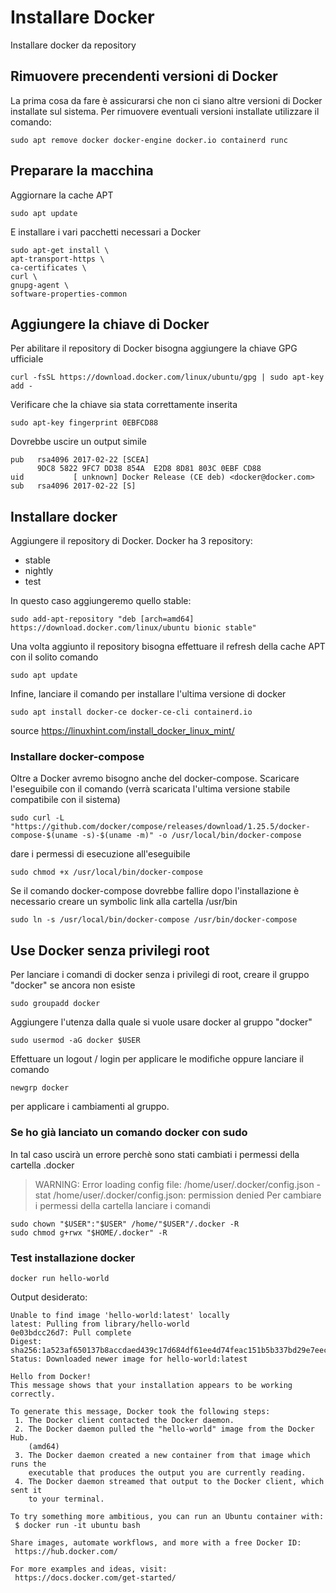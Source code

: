 # Installare Docker
Installare docker da repository

## Rimuovere precendenti versioni di Docker
La prima cosa da fare è assicurarsi che non ci siano altre versioni di Docker installate sul sistema. 
Per rimuovere eventuali versioni installate utilizzare il comando:
``` 
sudo apt remove docker docker-engine docker.io containerd runc
```

## Preparare la macchina
Aggiornare la cache APT
``` 
sudo apt update
``` 

E installare i vari pacchetti necessari a Docker
``` 
sudo apt-get install \
apt-transport-https \
ca-certificates \
curl \
gnupg-agent \
software-properties-common
``` 

## Aggiungere la chiave di Docker
Per abilitare il repository di Docker bisogna aggiungere la chiave GPG ufficiale
``` 
curl -fsSL https://download.docker.com/linux/ubuntu/gpg | sudo apt-key add -
``` 

Verificare che la chiave sia stata correttamente inserita
``` 
sudo apt-key fingerprint 0EBFCD88
``` 
Dovrebbe uscire un output simile
```
pub   rsa4096 2017-02-22 [SCEA]
      9DC8 5822 9FC7 DD38 854A  E2D8 8D81 803C 0EBF CD88
uid           [ unknown] Docker Release (CE deb) <docker@docker.com>
sub   rsa4096 2017-02-22 [S]
```

## Installare docker
Aggiungere il repository di Docker. Docker ha 3 repository:
* stable
* nightly
* test

In questo caso aggiungeremo quello stable:
``` 
sudo add-apt-repository "deb [arch=amd64] https://download.docker.com/linux/ubuntu bionic stable"
``` 

Una volta aggiunto il repository bisogna effettuare il refresh della cache APT con il solito comando
``` 
sudo apt update
```

Infine, lanciare il comando per installare l'ultima versione di docker
```
sudo apt install docker-ce docker-ce-cli containerd.io
```

source https://linuxhint.com/install_docker_linux_mint/

### Installare docker-compose
Oltre a Docker avremo bisogno anche del docker-compose. Scaricare l'eseguibile con il comando (verrà scaricata l'ultima versione stabile compatibile con il sistema)
```
sudo curl -L "https://github.com/docker/compose/releases/download/1.25.5/docker-compose-$(uname -s)-$(uname -m)" -o /usr/local/bin/docker-compose
```
dare i permessi di esecuzione all'eseguibile
```
sudo chmod +x /usr/local/bin/docker-compose
```

Se il comando docker-compose dovrebbe fallire dopo l'installazione è necessario creare un symbolic link alla cartella /usr/bin
```
sudo ln -s /usr/local/bin/docker-compose /usr/bin/docker-compose
```

## Use Docker senza privilegi root
Per lanciare i comandi di docker senza i privilegi di root, creare il gruppo "docker" se ancora non esiste
```
sudo groupadd docker
```
Aggiungere l'utenza dalla quale si vuole usare docker al gruppo "docker"
```
sudo usermod -aG docker $USER
```
Effettuare un logout / login per applicare le modifiche oppure lanciare il comando 
```
newgrp docker 
```
per applicare i cambiamenti al gruppo.

### Se ho già lanciato un comando docker con sudo
In tal caso uscirà un errore perchè sono stati cambiati i permessi della cartella .docker 
>WARNING: Error loading config file: /home/user/.docker/config.json -
>stat /home/user/.docker/config.json: permission denied
Per cambiare i permessi della cartella lanciare i comandi
```
sudo chown "$USER":"$USER" /home/"$USER"/.docker -R
sudo chmod g+rwx "$HOME/.docker" -R
```

### Test installazione docker
```
docker run hello-world
```
Output desiderato:
```
Unable to find image 'hello-world:latest' locally
latest: Pulling from library/hello-world
0e03bdcc26d7: Pull complete 
Digest: sha256:1a523af650137b8accdaed439c17d684df61ee4d74feac151b5b337bd29e7eec
Status: Downloaded newer image for hello-world:latest

Hello from Docker!
This message shows that your installation appears to be working correctly.

To generate this message, Docker took the following steps:
 1. The Docker client contacted the Docker daemon.
 2. The Docker daemon pulled the "hello-world" image from the Docker Hub.
    (amd64)
 3. The Docker daemon created a new container from that image which runs the
    executable that produces the output you are currently reading.
 4. The Docker daemon streamed that output to the Docker client, which sent it
    to your terminal.

To try something more ambitious, you can run an Ubuntu container with:
 $ docker run -it ubuntu bash

Share images, automate workflows, and more with a free Docker ID:
 https://hub.docker.com/

For more examples and ideas, visit:
 https://docs.docker.com/get-started/
```
